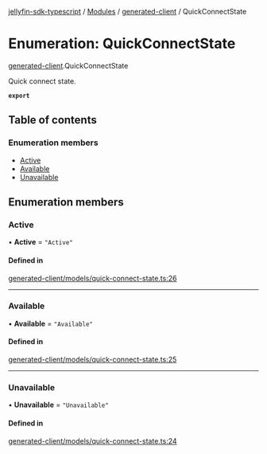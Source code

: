 [jellyfin-sdk-typescript](../README.md) / [Modules](../modules.md) / [generated-client](../modules/generated_client.md) / QuickConnectState

# Enumeration: QuickConnectState

[generated-client](../modules/generated_client.md).QuickConnectState

Quick connect state.

**`export`**

## Table of contents

### Enumeration members

- [Active](generated_client.QuickConnectState.md#active)
- [Available](generated_client.QuickConnectState.md#available)
- [Unavailable](generated_client.QuickConnectState.md#unavailable)

## Enumeration members

### Active

• **Active** = `"Active"`

#### Defined in

[generated-client/models/quick-connect-state.ts:26](https://github.com/thornbill/jellyfin-sdk-typescript/blob/0f61f16/src/generated-client/models/quick-connect-state.ts#L26)

___

### Available

• **Available** = `"Available"`

#### Defined in

[generated-client/models/quick-connect-state.ts:25](https://github.com/thornbill/jellyfin-sdk-typescript/blob/0f61f16/src/generated-client/models/quick-connect-state.ts#L25)

___

### Unavailable

• **Unavailable** = `"Unavailable"`

#### Defined in

[generated-client/models/quick-connect-state.ts:24](https://github.com/thornbill/jellyfin-sdk-typescript/blob/0f61f16/src/generated-client/models/quick-connect-state.ts#L24)
